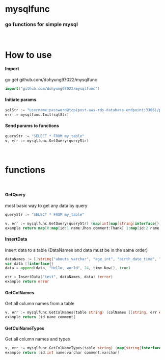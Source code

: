 # mysqlfunc

### go functions for simple mysql

<br />

# How to use

#### Import

go get github.com/dohyung97022/mysqlfunc

```go
import("github.com/dohyung97022/mysqlfunc")
```

#### Initiate params

```go
sqlStr := "username:password@tcp(post-aws-rds-database-endpoint:3306)/post-schema-name"
err := mysqlfunc.Init(sqlStr)
```

#### Send params to functions

```go
queryStr := "SELECT * FROM my_table"
v, err := mysqlfunc.GetQuery(queryStr)
```

<br />

# functions

<br />

#### GetQuery

most basic way to get any data by query

```go
queryStr := "SELECT * FROM my_table"

v, err := mysqlfunc.GetQuery(queryStr) (map[int]map[string]interface{}, error)
example return map[0:map[id:1 name:Jhon comment:Thank] 1:map[id:2 name:Sam comment:You]]
```

#### InsertData

Insert data to a table (DataNames and data must be in the same order)

```go
dataNames := []string{"abouts_varchar", "age_int", "birth_date_time", "male_bool"}
var data []interface{}
data = append(data, "Hello, world", 24, time.Now(), true)

err = InsertData("test", dataNames, data) (error)
example return error
```

#### GetColNames

Get all column names from a table

```go
v, err := mysqlfunc.GetColNames(table string) (colNames []string, err error)
example return [id name comment]
```

#### GetColNameTypes

Get all column names and types

```go
v, err := mysqlfunc.GetColNameTypes(table string) (map[string]interface{}, error)
example return [id:int name:varchar comment:varchar]
```
